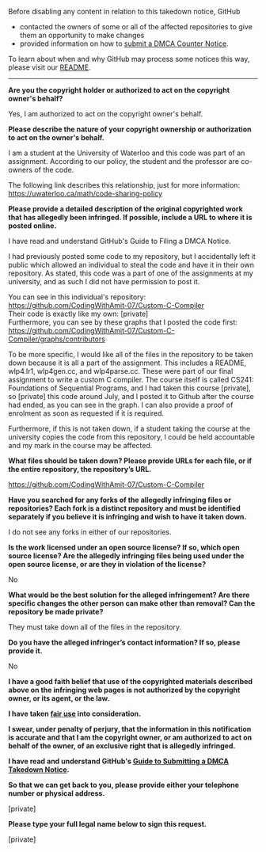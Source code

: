Before disabling any content in relation to this takedown notice, GitHub
- contacted the owners of some or all of the affected repositories to give them an opportunity to make changes
- provided information on how to [submit a DMCA Counter Notice](https://docs.github.com/en/articles/guide-to-submitting-a-dmca-counter-notice).

To learn about when and why GitHub may process some notices this way, please visit our [README](https://github.com/github/dmca/blob/master/README.md).

---
**Are you the copyright holder or authorized to act on the copyright owner's behalf?**

Yes, I am authorized to act on the copyright owner's behalf.

**Please describe the nature of your copyright ownership or authorization to act on the owner's behalf.**

I am a student at the University of Waterloo and this code was part of an assignment. According to our policy, the student and the professor are co-owners of the code.

The following link describes this relationship, just for more information: https://uwaterloo.ca/math/code-sharing-policy

**Please provide a detailed description of the original copyrighted work that has allegedly been infringed. If possible, include a URL to where it is posted online.**

I have read and understand GitHub's Guide to Filing a DMCA Notice.

I had previously posted some code to my repository, but I accidentally left it public which allowed an individual to steal the code and have it in their own repository. As stated, this code was a part of one of the assignments at my university, and as such I did not have permission to post it.

You can see in this individual's repository: https://github.com/CodingWithAmit-07/Custom-C-Compiler  
Their code is exactly like my own: [private]  
Furthermore, you can see by these graphs that I posted the code first: https://github.com/CodingWithAmit-07/Custom-C-Compiler/graphs/contributors

To be more specific, I would like all of the files in the repository to be taken down because it is all a part of the assignment. This includes a README, wlp4.lr1, wlp4gen.cc, and wlp4parse.cc. These were part of our final assignment to write a custom C compiler. The course itself is called CS241: Foundations of Sequential Programs, and I had taken this course [private], so [private] this code around July, and I posted it to Github after the course had ended, as you can see in the graph. I can also provide a proof of enrolment as soon as requested if it is required.

Furthermore, if this is not taken down, if a student taking the course at the university copies the code from this repository, I could be held accountable and my mark in the course may be affected.

**What files should be taken down? Please provide URLs for each file, or if the entire repository, the repository’s URL.**

https://github.com/CodingWithAmit-07/Custom-C-Compiler

**Have you searched for any forks of the allegedly infringing files or repositories? Each fork is a distinct repository and must be identified separately if you believe it is infringing and wish to have it taken down.**

I do not see any forks in either of our repositories.

**Is the work licensed under an open source license? If so, which open source license? Are the allegedly infringing files being used under the open source license, or are they in violation of the license?**

No

**What would be the best solution for the alleged infringement? Are there specific changes the other person can make other than removal? Can the repository be made private?**

They must take down all of the files in the repository.

**Do you have the alleged infringer’s contact information? If so, please provide it.**

No

**I have a good faith belief that use of the copyrighted materials described above on the infringing web pages is not authorized by the copyright owner, or its agent, or the law.**

**I have taken <a href="https://www.lumendatabase.org/topics/22">fair use</a> into consideration.**

**I swear, under penalty of perjury, that the information in this notification is accurate and that I am the copyright owner, or am authorized to act on behalf of the owner, of an exclusive right that is allegedly infringed.**

**I have read and understand GitHub's <a href="https://docs.github.com/articles/guide-to-submitting-a-dmca-takedown-notice/">Guide to Submitting a DMCA Takedown Notice</a>.**

**So that we can get back to you, please provide either your telephone number or physical address.**

[private]

**Please type your full legal name below to sign this request.**

[private]
